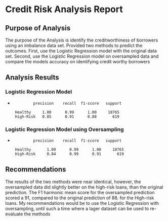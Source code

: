 #  Credit Risk Analysis Report

##  Purpose of Analysis

The purpose of the Analysis is identify the creditworthiness of borrowers using an imbalance data set.  Provided two methods to predict the outcomes.  First, use the Logistic Regression model with the original data set.  Second, use the Logistic Regression model on oversampled data and compare the models accuracy on identifying credit worthy borrowers

## Analysis Results

### Logistic Regression Model
*              precision    recall  f1-score   support

       Healthy     1.00      0.99      1.00     18765
       High-Risk   0.85      0.91      0.88       619


### Logistic Regression Model using Oversampling
*              precision    recall  f1-score   support

       Healthy       1.00      0.99      1.00     18765
       High-Risk     0.84      0.99      0.91       619


##  Recommendations


The results of the two methods were near identical, however, the oversampled data did slightly better on the high-risk loans, than the original prediction. The F1 harmonic mean score for the oversampled prediction scored a 91, compared to the original prediction of 88. for the High-risk loans.  My recommendations would be to use the Logistic Regression with oversampling, until such a time where a lager dataset can be used to re-evaluate the methods
